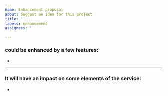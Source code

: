 ```yaml
---
name: Enhancement proposal
about: Suggest an idea for this project
title: ''
labels: enhancement
assignees: ''

---
```


### <subject> could be enhanced by a few features:
- 

---
### It will have an impact on some elements of the service: 
-
